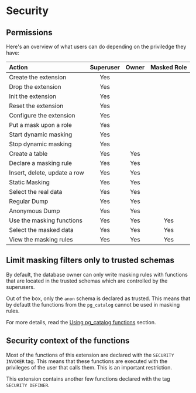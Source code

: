 Security
===============================================================================


Permissions
------------------------------------------------------------------------------

Here's an overview of what users can do depending on the priviledge they have:

| Action                                   | Superuser | Owner | Masked Role |
| :--------------------------------------- | :-------: | :---: | :---------: |
| Create the extension                     |    Yes    |       |             |
| Drop the extension                       |    Yes    |       |             |
| Init the extension                       |    Yes    |       |             |
| Reset the extension                      |    Yes    |       |             |
| Configure the extension                  |    Yes    |       |             |
| Put a mask upon a role                   |    Yes    |       |             |
| Start dynamic masking                    |    Yes    |       |             |
| Stop  dynamic masking                    |    Yes    |       |             |
| Create a table                           |    Yes    |  Yes  |             |
| Declare a masking rule                   |    Yes    |  Yes  |             |
| Insert, delete, update a row             |    Yes    |  Yes  |             |
| Static Masking                           |    Yes    |  Yes  |             |
| Select the real data                     |    Yes    |  Yes  |             |
| Regular Dump                             |    Yes    |  Yes  |             |
| Anonymous Dump                           |    Yes    |  Yes  |             |
| Use the masking functions                |    Yes    |  Yes  |     Yes     |
| Select the masked data                   |    Yes    |  Yes  |     Yes     |
| View the masking rules                   |    Yes    |  Yes  |     Yes     |



Limit masking filters only to trusted schemas
------------------------------------------------------------------------------

By default, the database owner can only write masking rules with functions
that are located in the trusted schemas which are controlled by the superusers.

Out of the box, only the `anon` schema is declared as trusted. This means that
by defautt the functions from the `pg_catalog` cannot be used in masking rules.

For more details, read the [Using pg_catalog functions] section.

[Using pg_catalog functions]: masking_functions.md#using-pg_catalog-functions



Security context of the functions
------------------------------------------------------------------------------

Most of the functions of this extension are declared with the `SECURITY INVOKER`
tag.
This means that these functions are executed with the privileges of the user
that calls them. This is an important restriction.

This extension contains another few functions declared with the tag
`SECURITY DEFINER`.

